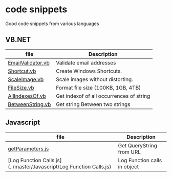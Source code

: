 # code snippets
Good code snippets from various languages

## VB.NET


file | Description
--- | ---
[EmailValidator.vb](../master/VB.net/EmailValidator.vb) | Validate email addresses
[Shortcut.vb](../master/VB.net/Shortcut.vb) | Create Windows Shortcuts.
[ScaleImage.vb](../master/VB.net/ScaleImage.vb) | Scale images without distorting.
[FileSize.vb](../master/VB.net/FileSize.vb) | Format file size (100KB, 1GB, 4TB)
[AllIndexesOf.vb](../master/VB.net/AllIndexesOf.vb) | Get indexof of all occurrences of string
[BetweenString.vb](../master/VB.net/BetweenString.vb) | Get string Between two strings

## Javascript

file | Description
--- | ---
[getParameters.js](../master/Javascript/getParameters.js) | Get QueryString from URL
[Log Function Calls.js](../master/Javascript/Log Function Calls.js) | Log Function calls in object